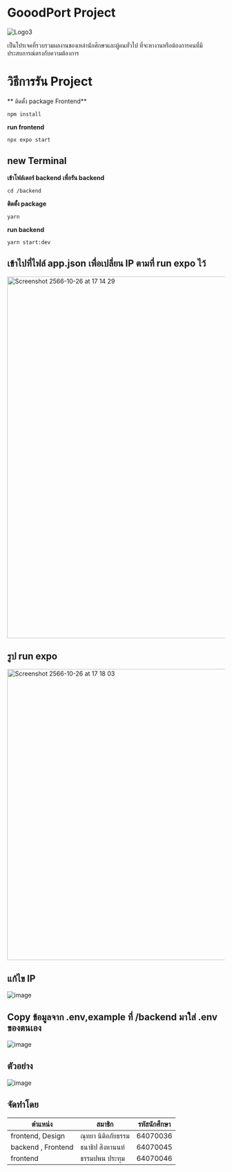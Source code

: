 # GooodPort Project
![Logo3](https://github.com/thampaponn/GoodPort/assets/88467996/ccb03b2d-b59f-4a07-bad5-40cf187b25d7)

เป็นโปรเจคที่รวบรวมผลงานของเหล่านักศึกษาและผู้คนทั่วไป ที่จะหางานหรือต้องการคนที่มีประสบการณ์ตรงกับความต้องการ

# วิธีการรัน Project
** ติดตั้ง package Frontend**

    npm install

**run frontend**

    npx expo start
    

## new Terminal

**เข้าโฟล์เดอร์ backend เพื่อรัน backend**

    cd /backend
    
**ติดตั้ง package**

    yarn


**run backend**

    yarn start:dev


## เข้าไปที่ไฟล์ app.json เพื่อเปลี่ยน IP ตามที่ run expo ไว้
<img width="836" alt="Screenshot 2566-10-26 at 17 14 29" src="https://github.com/thampaponn/GoodPort/assets/88467996/82206220-2760-4de2-a456-49ca888d6234">

## รูป run expo
<img width="673" alt="Screenshot 2566-10-26 at 17 18 03" src="https://github.com/thampaponn/GoodPort/assets/88467996/ac773c62-0d5f-4e8c-8c1a-2d517885eda4">

## แก้ไข IP
![image](https://github.com/thampaponn/GoodPort/assets/88467996/85d13605-f39a-47a2-b239-9f9b788b4d41)

## Copy ข้อมูลจาก .env,example ที่ /backend มาใส่ .env ของตนเอง
![image](https://github.com/thampaponn/GoodPort/assets/88467996/faf1c0e0-1646-477d-9325-d54e1579c775)

## ตัวอย่าง
![image](https://github.com/thampaponn/GoodPort/assets/88467996/0c7d5b11-22b4-41b1-a06a-4e694c2e4ffd)




## จัดทำโดย



|ตำแหน่ง                |สมาชิก                          |รหัสนักศึกษา                         |
|----------------|-------------------------------|-----------------------------|
|frontend, Design|ณุทยา นิติอภัยธรรม            |64070036            |
|backend , Frontend        |ธนาธิป สิงหานนท์           |64070045            |
|frontend          |ธรรมปพน ประทุม|64070046|




